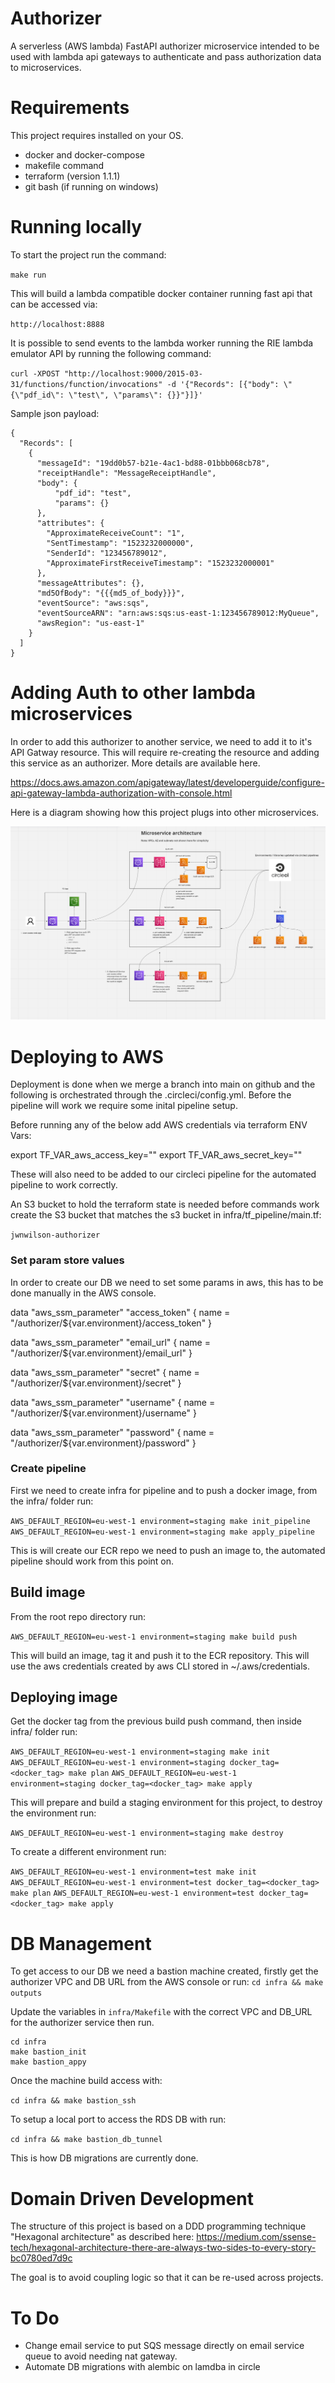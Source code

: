 # Authorizer

A serverless (AWS lambda) FastAPI authorizer microservice intended to be used with lambda api gateways to authenticate and pass authorization data to microservices.

# Requirements

This project requires installed on your OS.

- docker and docker-compose
- makefile command
- terraform (version 1.1.1)
- git bash (if running on windows)

# Running locally

To start the project run the command:

`make run`

This will build a lambda compatible docker container running fast api that can be accessed via:

`http://localhost:8888`

It is possible to send events to the lambda worker running the RIE lambda emulator API by running the following command:

`curl -XPOST "http://localhost:9000/2015-03-31/functions/function/invocations" -d '{"Records": [{"body": \"{\"pdf_id\": \"test\", \"params\": {}}"}]}'`

Sample json payload:

```
{
  "Records": [
    {
      "messageId": "19dd0b57-b21e-4ac1-bd88-01bbb068cb78",
      "receiptHandle": "MessageReceiptHandle",
      "body": {
          "pdf_id": "test",
          "params": {}
      },
      "attributes": {
        "ApproximateReceiveCount": "1",
        "SentTimestamp": "1523232000000",
        "SenderId": "123456789012",
        "ApproximateFirstReceiveTimestamp": "1523232000001"
      },
      "messageAttributes": {},
      "md5OfBody": "{{{md5_of_body}}}",
      "eventSource": "aws:sqs",
      "eventSourceARN": "arn:aws:sqs:us-east-1:123456789012:MyQueue",
      "awsRegion": "us-east-1"
    }
  ]
}
```


# Adding Auth to other lambda microservices

In order to add this authorizer to another service, we need to add it to it's API Gatway resource. This will require re-creating the resource and adding this service as an authorizer. More details are available here.

https://docs.aws.amazon.com/apigateway/latest/developerguide/configure-api-gateway-lambda-authorization-with-console.html

Here is a diagram showing how this project plugs into other microservices.

![](./docs/infra.png)

# Deploying to AWS

Deployment is done when we merge a branch into main on github and the following is orchestrated through the .circleci/config.yml. Before the pipeline will work we require some inital pipeline setup.

Before running any of the below add AWS credentials via terraform ENV Vars:

export TF_VAR_aws_access_key=""
export TF_VAR_aws_secret_key=""

These will also need to be added to our circleci pipeline for the automated pipeline to work correctly.

An S3 bucket to hold the terraform state is needed before commands work create the S3 bucket that matches the s3 bucket in infra/tf_pipeline/main.tf:

`jwnwilson-authorizer`

### Set param store values

In order to create our DB we need to set some params in aws, this has to be done manually in the AWS console.

data "aws_ssm_parameter" "access_token" {
  name = "/authorizer/${var.environment}/access_token"
}

data "aws_ssm_parameter" "email_url" {
  name = "/authorizer/${var.environment}/email_url"
}

data "aws_ssm_parameter" "secret" {
  name = "/authorizer/${var.environment}/secret"
}

data "aws_ssm_parameter" "username" {
  name = "/authorizer/${var.environment}/username"
}

data "aws_ssm_parameter" "password" {
  name = "/authorizer/${var.environment}/password"
}

### Create pipeline

First we need to create infra for pipeline and to push a docker image, from the infra/ folder run: 

`AWS_DEFAULT_REGION=eu-west-1 environment=staging make init_pipeline`
`AWS_DEFAULT_REGION=eu-west-1 environment=staging make apply_pipeline`

This is will create our ECR repo we need to push an image to, the automated pipeline should work from this point on.

## Build image

From the root repo directory run:

`AWS_DEFAULT_REGION=eu-west-1 environment=staging make build push`

This will build an image, tag it and push it to the ECR repository. This will use the aws credentials created by aws CLI stored in ~/.aws/credentials. 

## Deploying image

Get the docker tag from the previous build push command, then inside infra/ folder run:

`AWS_DEFAULT_REGION=eu-west-1 environment=staging make init`
`AWS_DEFAULT_REGION=eu-west-1 environment=staging docker_tag=<docker_tag> make plan`
`AWS_DEFAULT_REGION=eu-west-1 environment=staging docker_tag=<docker_tag> make apply`

This will prepare and build a staging environment for this project, to destroy the environment run:

`AWS_DEFAULT_REGION=eu-west-1 environment=staging make destroy`

To create a different environment run:

`AWS_DEFAULT_REGION=eu-west-1 environment=test make init`
`AWS_DEFAULT_REGION=eu-west-1 environment=test docker_tag=<docker_tag> make plan`
`AWS_DEFAULT_REGION=eu-west-1 environment=test docker_tag=<docker_tag> make apply`

# DB Management

To get access to our DB we need a bastion machine created, firstly get the authorizer VPC and DB URL from the AWS console or run:
`cd infra && make outputs`

Update the variables in `infra/Makefile` with the correct VPC and DB_URL for the authorizer service then run. 

```
cd infra
make bastion_init
make bastion_appy
```

Once the machine build access with:

`cd infra && make bastion_ssh`

To setup a local port to access the RDS DB with run:

`cd infra && make bastion_db_tunnel` 

This is how DB migrations are currently done.

# Domain Driven Development

The structure of this project is based on a DDD programming technique "Hexagonal architecture" as described here:
https://medium.com/ssense-tech/hexagonal-architecture-there-are-always-two-sides-to-every-story-bc0780ed7d9c

The goal is to avoid coupling logic so that it can be re-used across projects.

# To Do

- Change email service to put SQS message directly on email service queue to avoid needing nat gateway.
- Automate DB migrations with alembic on lamdba in circle